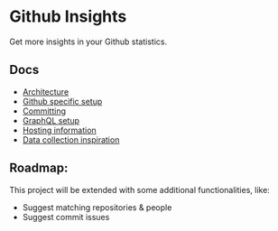 # Github Insights

Get more insights in your Github statistics.

## Docs

- [Architecture](docs/Architecture/)
- [Github specific setup](docs/Github.md)
- [Committing](docs/Committing.md)
- [GraphQL setup](docs/GraphQL.md)
- [Hosting information](docs/Hosting.md)
- [Data collection inspiration](docs/Data-collection-inspiration/)

## Roadmap:

This project will be extended with some additional functionalities, like:

- Suggest matching repositories & people
- Suggest commit issues
